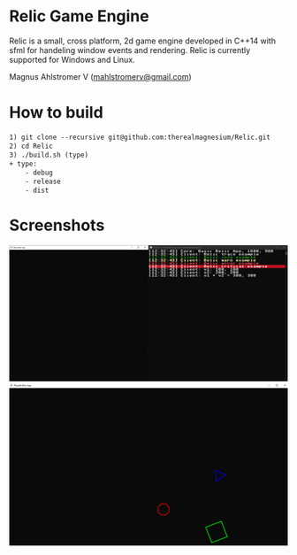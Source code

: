 # Relic Game Engine
Relic is a small, cross platform, 2d game engine developed in C++14 with sfml for handeling window events and rendering.
Relic is currently supported for Windows and Linux.

Magnus Ahlstromer V (mahlstromerv@gmail.com)

# How to build
    1) git clone --recursive git@github.com:therealmagnesium/Relic.git
    2) cd Relic
    3) ./build.sh (type)
    + type:
        - debug
        - release
        - dist

# Screenshots
![BasicRelicApp](screenshots/BasicRelicApp.png)
![PlayableRelicApp](screenshots/PlayableRelicApp.png)

